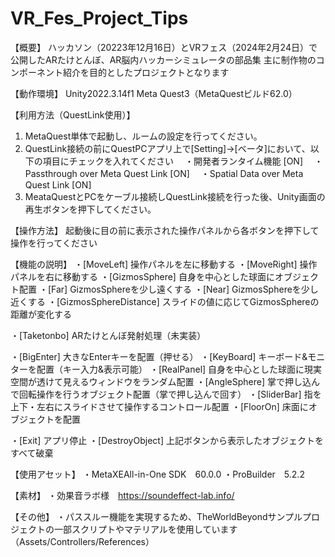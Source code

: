 # VR_Fes_Project_Tips

【概要】
ハッカソン（20223年12月16日）とVRフェス（2024年2月24日）で公開したARたけとんぼ、AR脳内ハッカーシミュレータの部品集
主に制作物のコンポーネント紹介を目的としたプロジェクトとなります

【動作環境】
Unity2022.3.14f1
Meta Quest3（MetaQuestビルド62.0）

【利用方法（QuestLink使用）】
1. MetaQuest単体で起動し、ルームの設定を行ってください。
2. QuestLink接続の前にQuestPCアプリ上で[Setting]->[ベータ]において、以下の項目にチェックを入れてください
　・開発者ランタイム機能 [ON]
　・Passthrough over Meta Quest Link [ON]
　・Spatial Data over Meta Quest Link [ON]
3. MeataQuestとPCをケーブル接続しQuestLink接続を行った後、Unity画面の再生ボタンを押下してください。

【操作方法】
 起動後に目の前に表示された操作パネルから各ボタンを押下して操作を行ってください

【機能の説明】
・[MoveLeft] 操作パネルを左に移動する
・[MoveRight] 操作パネルを右に移動する
・[GizmosSphere] 自身を中心とした球面にオブジェクト配置
・[Far] GizmosSphereを少し遠くする
・[Near] GizmosSphereを少し近くする
・[GizmosSphereDistance] スライドの値に応じてGizmosSphereの距離が変化する

・[Taketonbo] ARたけとんぼ発射処理（未実装）

・[BigEnter] 大きなEnterキーを配置（押せる）
・[KeyBoard] キーボード&モニターを配置（キー入力&表示可能）
・[RealPanel] 自身を中心とした球面に現実空間が透けて見えるウィンドウをランダム配置
・[AngleSphere] 掌で押し込んで回転操作を行うオブジェクト配置（掌で押し込んで回す）
・[SliderBar] 指を上下・左右にスライドさせて操作するコントロール配置
・[FloorOn] 床面にオブジェクトを配置

・[Exit] アプリ停止
・[DestroyObject] 上記ボタンから表示したオブジェクトをすべて破棄

【使用アセット】
・MetaXEAll-in-One SDK　60.0.0
・ProBuilder　5.2.2

【素材】
・効果音ラボ様　https://soundeffect-lab.info/

 【その他】
 ・パススルー機能を実現するため、TheWorldBeyondサンプルプロジェクトの一部スクリプトやマテリアルを使用しています（Assets/Controllers/References）

